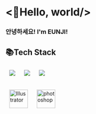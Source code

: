 # <👋Hello, world/>

### 안녕하세요!  I'm EUNJI!

  
## 📚Tech Stack
<img style="margin: 10px" src="https://img.shields.io/badge/Python-3776AB?style=for-the-badge&logo=Python&logoColor=white">  <img style="margin: 10px" src="https://img.shields.io/badge/git-F05032?style=for-the-badge&logo=git&logoColor=white">
  <img style="margin: 10px" src="https://img.shields.io/badge/github-181717?style=for-the-badge&logo=github&logoColor=white">
  
  <img style="margin: 10px" src="https://cdn-icons.flaticon.com/png/128/5611/premium/5611037.png?token=exp=1658848849~hmac=32124e43628477bc149b4eb3757befab" alt="Illustrator" height="50" />  <img style="margin: 10px" src="https://cdn-icons-png.flaticon.com/128/5968/5968520.png" alt="photoshop" height="50" />